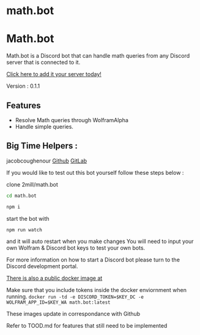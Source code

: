 # math.bot

# Math.bot

Math.bot is a Discord bot that can handle math queries from any Discord server that is connected to it.

[Click here to add it your server today!](https://discordapp.com/api/oauth2/authorize?client_id=621533275919220766&permissions=2048&scope=bot)

Version : 0.1.1

## Features

-   Resolve Math queries through WolframAlpha
-   Handle simple queries.

## Big Time Helpers :

jacobcoughenour
[Github](https://github.com/jacobcoughenour)
[GitLab](https://gitlab.com/jacobcoughenour)

If you would like to test out this bot yourself follow these steps below :

clone 2mill/math.bot

```sh
cd math.bot
```

```sh
npm i
```

start the bot with

```sh
npm run watch
```

and it will auto restart when you make changes
You will need to input your own Wolfram & Discord bot keys to test your own bots.

For more information on how to start a Discord bot please turn to the Discord development portal.

[There is also a public docker image at](https://hub.docker.com/2mill/math.bot)

Make sure that you include tokens inside the docker enviornment when running.
`docker run -td -e DISCORD_TOKEN=$KEY_DC -e WOLFRAM_APP_ID=$KEY_WA math.bot:latest`

These images update in correspondance with Github

Refer to TOOD.md for features that still need to be implemented
